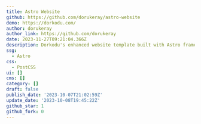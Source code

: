 ```yaml
---
title: Astro Website
github: https://github.com/dorukeray/astro-website
demo: https://dorkodu.com/
author: dorukeray
author_link: https://github.com/dorukeray
date: 2023-11-27T09:21:04.366Z
description: Dorkodu's enhanced website template built with Astro framework.
ssg:
  - Astro
css:
  - PostCSS
ui: []
cms: []
category: []
draft: false
publish_date: '2023-10-07T21:02:59Z'
update_date: '2023-10-08T19:45:22Z'
github_star: 1
github_fork: 0
---
```

